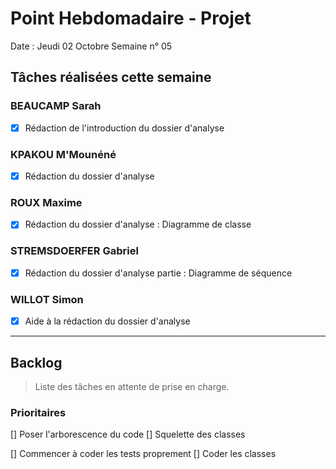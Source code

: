 # Point Hebdomadaire - Projet

Date : Jeudi 02 Octobre
Semaine n° 05

## Tâches réalisées cette semaine

### BEAUCAMP Sarah

- [X] Rédaction de l'introduction du dossier d'analyse

### KPAKOU M'Mounéné

- [X] Rédaction du dossier d'analyse

### ROUX Maxime

- [X] Rédaction du dossier d'analyse : Diagramme de classe

### STREMSDOERFER Gabriel

- [X] Rédaction du dossier d'analyse partie : Diagramme de séquence

### WILLOT Simon

- [X] Aide à la rédaction du dossier d'analyse

---

## Backlog

> Liste des tâches en attente de prise en charge.

### Prioritaires

[] Poser l'arborescence du code 
[] Squelette des classes

[] Commencer à coder les tests proprement
[] Coder les classes



